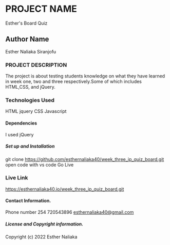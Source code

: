 # PROJECT NAME

Esther's Board Quiz

## Author Name

Esther Naliaka Siranjofu

### PROJECT DESCRIPTION

The project is about testing students knowledge on what they have learned in week one, two and three respectively.Some of which includes HTML,CSS, and jQuery.

### Technologies Used

HTML
jquery
CSS
Javascript

#### Dependencies

I used jQuery

##### Set up and Installation

git clone https://github.com/esthernaliaka40/week_three_ip_quiz_board.git
open code with vs code
Go Live

### Live Link

https://esthernaliaka40.io/week_three_ip_quiz_board.git

#### Contact Information.

Phone number 254 720543896
esthernaliaka40@gmail.com

##### License and Copyright information.

Copyright (c) 2022 Esther Naliaka
